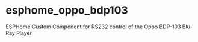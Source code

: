 # esphome_oppo_bdp103
ESPHome Custom Component for RS232 control of the Oppo BDP-103 Blu-Ray Player
